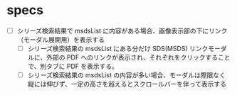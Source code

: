 # specs

- [ ] シリーズ検索結果で msdsList に内容がある場合、画像表示部の下にリンク（モーダル展開用）を表示する
  - [ ] シリーズ検索結果の msdsList にある分だけ SDS(MSDS) リンクモーダルに、外部の PDF へのリンクが表示され、それぞれをクリックすることで、別タブに PDF を表示する。
  - [ ] シリーズ検索結果の msdsList の内容が多い場合、モーダルは際限なく縦には伸びず、一定の高さを超えるとスクロールバーを伴って表示する
